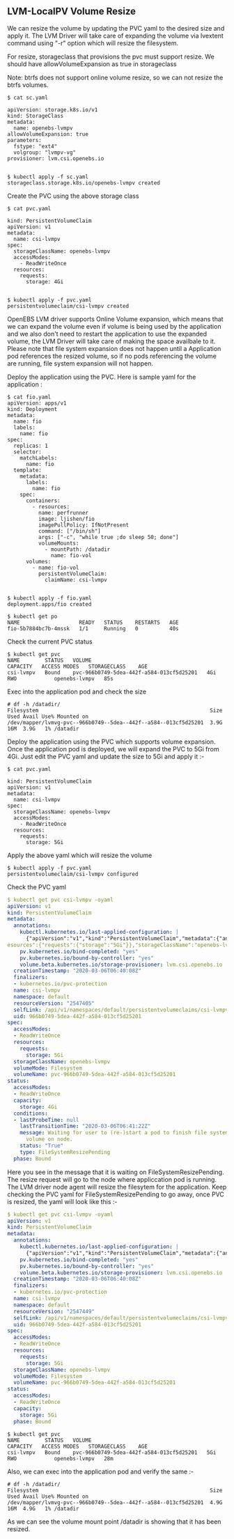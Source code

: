 ## LVM-LocalPV Volume Resize

We can resize the volume by updating the PVC yaml to the desired size and apply it. The LVM Driver will take care of expanding the volume via lvextent command using "-r" option which will resize the filesystem.

For resize, storageclass that provisions the pvc must support resize. We should have allowVolumeExpansion as true in storageclass

Note: btrfs does not support online volume resize, so we can not resize the btrfs volumes.

```
$ cat sc.yaml

apiVersion: storage.k8s.io/v1
kind: StorageClass
metadata:
  name: openebs-lvmpv
allowVolumeExpansion: true
parameters:
  fstype: "ext4"
  volgroup: "lvmpv-vg"
provisioner: lvm.csi.openebs.io


$ kubectl apply -f sc.yaml
storageclass.storage.k8s.io/openebs-lvmpv created
```

Create the PVC using the above storage class

```
$ cat pvc.yaml

kind: PersistentVolumeClaim
apiVersion: v1
metadata:
  name: csi-lvmpv
spec:
  storageClassName: openebs-lvmpv
  accessModes:
    - ReadWriteOnce
  resources:
    requests:
      storage: 4Gi


$ kubectl apply -f pvc.yaml
persistentvolumeclaim/csi-lvmpv created
```

OpenEBS LVM driver supports Online Volume expansion, which means that we can expand the volume even if volume is being used by the application and we also don't need to restart the application to use the expanded volume, the LVM Driver will take care of making the space availbale to it. Please note that file system expansion does not happen until a Application pod references the resized volume, so if no pods referencing the volume are running, file system expansion will not happen.

Deploy the application using the PVC. Here is sample yaml for the application :

```
$ cat fio.yaml
apiVersion: apps/v1
kind: Deployment
metadata:
  name: fio
  labels:
    name: fio
spec:
  replicas: 1
  selector:
    matchLabels:
      name: fio
  template:
    metadata:
      labels:
        name: fio
    spec:
      containers:
        - resources:
          name: perfrunner
          image: ljishen/fio
          imagePullPolicy: IfNotPresent
          command: ["/bin/sh"]
          args: ["-c", "while true ;do sleep 50; done"]
          volumeMounts:
            - mountPath: /datadir
              name: fio-vol
      volumes:
        - name: fio-vol
          persistentVolumeClaim:
            claimName: csi-lvmpv


$ kubectl apply -f fio.yaml
deployment.apps/fio created

$ kubectl get po
NAME                   READY   STATUS    RESTARTS   AGE
fio-5b7884bc7b-4mssk   1/1     Running   0          40s

```

Check the current PVC status

```
$ kubectl get pvc
NAME        STATUS   VOLUME                                     CAPACITY   ACCESS MODES   STORAGECLASS    AGE
csi-lvmpv   Bound    pvc-966b0749-5dea-442f-a584-013cf5d25201   4Gi        RWO            openebs-lvmpv   85s

```
Exec into the application pod and check the size

```
# df -h /datadir/
Filesystem                                                       Size  Used Avail Use% Mounted on
/dev/mapper/lvmvg-pvc--966b0749--5dea--442f--a584--013cf5d25201  3.9G   16M  3.9G   1% /datadir
```

Deploy the application using the PVC which supports volume expansion. Once the application pod is deployed, we will expand the PVC to 5Gi from 4Gi. Just edit the PVC yaml and update the size to 5Gi and apply it :-

```
$ cat pvc.yaml

kind: PersistentVolumeClaim
apiVersion: v1
metadata:
  name: csi-lvmpv
spec:
  storageClassName: openebs-lvmpv
  accessModes:
    - ReadWriteOnce
  resources:
    requests:
      storage: 5Gi
```

Apply the above yaml which will resize the volume

```
$ kubectl apply -f pvc.yaml
persistentvolumeclaim/csi-lvmpv configured

```

Check the PVC yaml

```yaml
$ kubectl get pvc csi-lvmpv -oyaml
apiVersion: v1
kind: PersistentVolumeClaim
metadata:
  annotations:
    kubectl.kubernetes.io/last-applied-configuration: |
      {"apiVersion":"v1","kind":"PersistentVolumeClaim","metadata":{"annotations":{},"name":"csi-lvmpv","namespace":"default"},"spec":{"accessModes":["ReadWriteOnce"],"r
esources":{"requests":{"storage":"5Gi"}},"storageClassName":"openebs-lvmpv"}}
    pv.kubernetes.io/bind-completed: "yes"
    pv.kubernetes.io/bound-by-controller: "yes"
    volume.beta.kubernetes.io/storage-provisioner: lvm.csi.openebs.io
  creationTimestamp: "2020-03-06T06:40:08Z"
  finalizers:
  - kubernetes.io/pvc-protection
  name: csi-lvmpv
  namespace: default
  resourceVersion: "2547405"
  selfLink: /api/v1/namespaces/default/persistentvolumeclaims/csi-lvmpv
  uid: 966b0749-5dea-442f-a584-013cf5d25201
spec:
  accessModes:
  - ReadWriteOnce
  resources:
    requests:
      storage: 5Gi
  storageClassName: openebs-lvmpv
  volumeMode: Filesystem
  volumeName: pvc-966b0749-5dea-442f-a584-013cf5d25201
status:
  accessModes:
  - ReadWriteOnce
  capacity:
    storage: 4Gi
  conditions:
  - lastProbeTime: null
    lastTransitionTime: "2020-03-06T06:41:22Z"
    message: Waiting for user to (re-)start a pod to finish file system resize of
      volume on node.
    status: "True"
    type: FileSystemResizePending
  phase: Bound

```

Here you see in the message that it is waiting on FileSystemResizePending. The resize request will go to the node where appliccation pod is running. The LVM driver node agent will resize the filesytem for the application. Keep checking the PVC yaml for FileSystemResizePending to go away, once PVC is resized, the yaml will look like this :-

```yaml
$ kubectl get pvc csi-lvmpv -oyaml
apiVersion: v1
kind: PersistentVolumeClaim
metadata:
  annotations:
    kubectl.kubernetes.io/last-applied-configuration: |
      {"apiVersion":"v1","kind":"PersistentVolumeClaim","metadata":{"annotations":{},"name":"csi-lvmpv","namespace":"default"},"spec":{"accessModes":["ReadWriteOnce"],"resources":{"requests":{"storage":"5Gi"}},"storageClassName":"openebs-lvmpv"}}
    pv.kubernetes.io/bind-completed: "yes"
    pv.kubernetes.io/bound-by-controller: "yes"
    volume.beta.kubernetes.io/storage-provisioner: lvm.csi.openebs.io
  creationTimestamp: "2020-03-06T06:40:08Z"
  finalizers:
  - kubernetes.io/pvc-protection
  name: csi-lvmpv
  namespace: default
  resourceVersion: "2547449"
  selfLink: /api/v1/namespaces/default/persistentvolumeclaims/csi-lvmpv
  uid: 966b0749-5dea-442f-a584-013cf5d25201
spec:
  accessModes:
  - ReadWriteOnce
  resources:
    requests:
      storage: 5Gi
  storageClassName: openebs-lvmpv
  volumeMode: Filesystem
  volumeName: pvc-966b0749-5dea-442f-a584-013cf5d25201
status:
  accessModes:
  - ReadWriteOnce
  capacity:
    storage: 5Gi
  phase: Bound
```

```
$ kubectl get pvc
NAME        STATUS   VOLUME                                     CAPACITY   ACCESS MODES   STORAGECLASS    AGE
csi-lvmpv   Bound    pvc-966b0749-5dea-442f-a584-013cf5d25201   5Gi        RWO            openebs-lvmpv   28m
```

Also, we can exec into the application pod and verify the same :-

```
# df -h /datadir/
Filesystem                                                       Size  Used Avail Use% Mounted on
/dev/mapper/lvmvg-pvc--966b0749--5dea--442f--a584--013cf5d25201  4.9G   16M  4.9G   1% /datadir

```
As we can see the volume mount point /datadir is showing that it has been resized.
